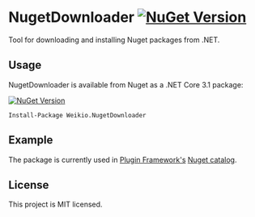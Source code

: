 # NugetDownloader [![NuGet Version](https://img.shields.io/nuget/v/Weikio.NugetDownloader.svg?style=flat&label=Weikio.NugetDownloader)](https://www.nuget.org/packages/Weikio.NugetDownloader/)
 
Tool for downloading and installing Nuget packages from .NET.

## Usage

NugetDownloader is available from Nuget as a .NET Core 3.1 package:

[![NuGet Version](https://img.shields.io/nuget/v/Weikio.NugetDownloader.svg?style=flat&label=Weikio.NugetDownloader)](https://www.nuget.org/packages/Weikio.NugetDownloader/)

```
Install-Package Weikio.NugetDownloader
```

## Example

The package is currently used in [Plugin Framework's](https://github.com/weikio/PluginFramework) [Nuget catalog](https://github.com/weikio/PluginFramework/blob/master/src/Weikio.PluginFramework.Catalogs.NuGet/NugetFeedPluginCatalog.cs).

## License

This project is MIT licensed.